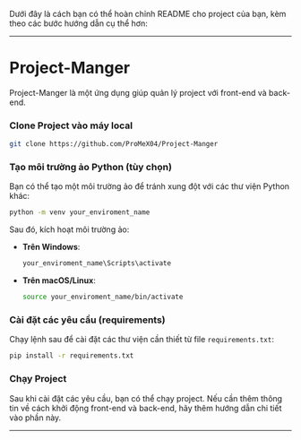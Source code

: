 Dưới đây là cách bạn có thể hoàn chỉnh README cho project của bạn, kèm theo các bước hướng dẫn cụ thể hơn:

---

# Project-Manger

Project-Manger là một ứng dụng giúp quản lý project với front-end và back-end.

### Clone Project vào máy local
```bash
git clone https://github.com/ProMeX04/Project-Manger
```

### Tạo môi trường ảo Python (tùy chọn)
Bạn có thể tạo một môi trường ảo để tránh xung đột với các thư viện Python khác:

```bash
python -m venv your_enviroment_name
```

Sau đó, kích hoạt môi trường ảo:
- **Trên Windows**:
  ```bash
  your_enviroment_name\Scripts\activate
  ```
- **Trên macOS/Linux**:
  ```bash
  source your_enviroment_name/bin/activate
  ```

### Cài đặt các yêu cầu (requirements)
Chạy lệnh sau để cài đặt các thư viện cần thiết từ file `requirements.txt`:

```bash
pip install -r requirements.txt
```

### Chạy Project
Sau khi cài đặt các yêu cầu, bạn có thể chạy project. Nếu cần thêm thông tin về cách khởi động front-end và back-end, hãy thêm hướng dẫn chi tiết vào phần này.

---
